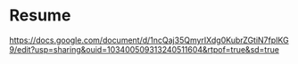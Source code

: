 # Resume
https://docs.google.com/document/d/1ncQaj35QmyrIXdg0KubrZGtiN7fpIKG9/edit?usp=sharing&ouid=103400509313240511604&rtpof=true&sd=true

